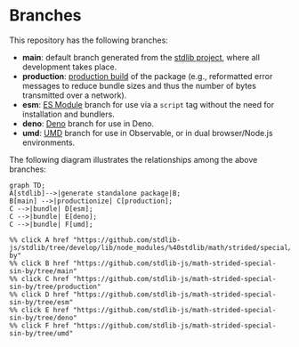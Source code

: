 <!--

@license Apache-2.0

Copyright (c) 2022 The Stdlib Authors.

Licensed under the Apache License, Version 2.0 (the "License");
you may not use this file except in compliance with the License.
You may obtain a copy of the License at

    http://www.apache.org/licenses/LICENSE-2.0

Unless required by applicable law or agreed to in writing, software
distributed under the License is distributed on an "AS IS" BASIS,
WITHOUT WARRANTIES OR CONDITIONS OF ANY KIND, either express or implied.
See the License for the specific language governing permissions and
limitations under the License.

-->

# Branches

This repository has the following branches:

-   **main**: default branch generated from the [stdlib project][stdlib-url], where all development takes place.
-   **production**: [production build][production-url] of the package (e.g., reformatted error messages to reduce bundle sizes and thus the number of bytes transmitted over a network).
-   **esm**: [ES Module][esm-url] branch for use via a `script` tag without the need for installation and bundlers.
-   **deno**: [Deno][deno-url] branch for use in Deno.
-   **umd**: [UMD][umd-url] branch for use in Observable, or in dual browser/Node.js environments.

The following diagram illustrates the relationships among the above branches:

```mermaid
graph TD;
A[stdlib]-->|generate standalone package|B;
B[main] -->|productionize| C[production];
C -->|bundle| D[esm];
C -->|bundle| E[deno];
C -->|bundle| F[umd];

%% click A href "https://github.com/stdlib-js/stdlib/tree/develop/lib/node_modules/%40stdlib/math/strided/special/sin-by"
%% click B href "https://github.com/stdlib-js/math-strided-special-sin-by/tree/main"
%% click C href "https://github.com/stdlib-js/math-strided-special-sin-by/tree/production"
%% click D href "https://github.com/stdlib-js/math-strided-special-sin-by/tree/esm"
%% click E href "https://github.com/stdlib-js/math-strided-special-sin-by/tree/deno"
%% click F href "https://github.com/stdlib-js/math-strided-special-sin-by/tree/umd"
```

[stdlib-url]: https://github.com/stdlib-js/stdlib/tree/develop/lib/node_modules/%40stdlib/math/strided/special/sin-by
[production-url]: https://github.com/stdlib-js/math-strided-special-sin-by/tree/production
[deno-url]: https://github.com/stdlib-js/math-strided-special-sin-by/tree/deno
[umd-url]: https://github.com/stdlib-js/math-strided-special-sin-by/tree/umd
[esm-url]: https://github.com/stdlib-js/math-strided-special-sin-by/tree/esm